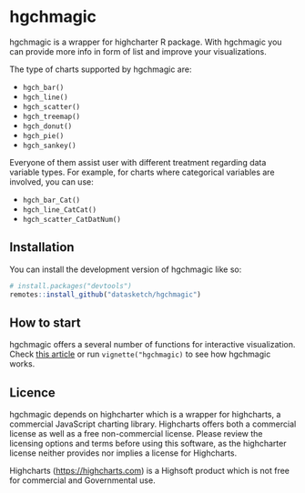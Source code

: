 
<!-- README.md is generated from README.Rmd. Please edit that file -->

# hgchmagic

<!-- badges: start -->
<!-- badges: end -->

hgchmagic is a wrapper for highcharter R package. With hgchmagic you can
provide more info in form of list and improve your visualizations.

The type of charts supported by hgchmagic are:

- `hgch_bar()`
- `hgch_line()`
- `hgch_scatter()`
- `hgch_treemap()`
- `hgch_donut()`
- `hgch_pie()`
- `hgch_sankey()`

Everyone of them assist user with different treatment regarding data
variable types. For example, for charts where categorical variables are
involved, you can use:

- `hgch_bar_Cat()`
- `hgch_line_CatCat()`
- `hgch_scatter_CatDatNum()`

## Installation

You can install the development version of hgchmagic like so:

``` r
# install.packages("devtools")
remotes::install_github("datasketch/hgchmagic")
```

## How to start

hgchmagic offers a several number of functions for interactive
visualization. Check [this
article](https://datasketch.github.io/hgchmagic/articles/hgchmagic.html)
or run `vignette("hgchmagic)` to see how hgchmagic works.

## Licence

hgchmagic depends on highcharter which is a wrapper for highcharts, a
commercial JavaScript charting library. Highcharts offers both a
commercial license as well as a free non-commercial license. Please
review the licensing options and terms before using this software, as
the highcharter license neither provides nor implies a license for
Highcharts.

Highcharts (<https://highcharts.com>) is a Highsoft product which is not
free for commercial and Governmental use.
